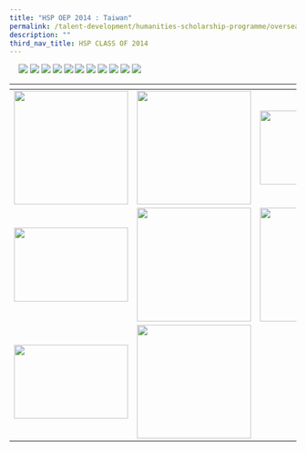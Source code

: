 ```yaml
---
title: "HSP OEP 2014 : Taiwan"
permalink: /talent-development/humanities-scholarship-programme/overseasexposure-education-gallery/2014-2/
description: ""
third_nav_title: HSP CLASS OF 2014
---
```

![]()
![]()
![]()
![]()
![](/images/2014-Taiwan%205.jpeg)
![](/images/2014-Taiwan%206.jpeg)
![](/images/2014-Taiwan%207.jpeg)
![](/images/2014-Taiwan%208.jpeg)
![](/images/2014-Taiwan%209.jpeg)
![](/images/2014-Taiwan%2010.jpeg)
![](/images/2014-Taiwan%2011.jpeg)
![](/images/2014-Taiwan%2012.jpeg)
![](/images/2014-Taiwan%2013.jpeg)
![](/images/2014-Taiwan%2014.jpeg)
![](/images/2014-Taiwan%2015.jpeg)
<table>
<thead>
  <tr>
    <th style="width:200px"></th>
    <th style="width:200px"></th>
    <th style="width:200px"></th>
		<th style="width:200px"></th>
  </tr>
</thead>
<tbody>
  <tr>
    <td style ="text-align:center"><a href="/images/2014-Taiwan%201.jpeg"> <img src="/images/2014-Taiwan%201.jpeg" style="width:200px"></a></td>
    <td style ="text-align:center"><a href="/images/2014-Taiwan%202.jpeg"> <img src="/images/2014-Taiwan%202.jpeg" style="width:200px"></a></td>
    <td style ="text-align:center"><a href="/images/2014-Taiwan%203.jpeg"> <img src="/images/2014-Taiwan%203.jpeg" style="width:200px; height: 130px"></a></td>
    <td style ="text-align:center"><a href="/images/2014-Taiwan%204.jpeg"> <img src="/images/2014-Taiwan%204.jpeg" style="width:200px"></a></td>
  </tr>
   <tr>
    <td style ="text-align:center"><a href="/images/2015-batam%205.jpeg"> <img src="/images/2015-batam%205.jpeg" style="width:200px; height: 130px"></a></td>
    <td style ="text-align:center"><a href="/images/2015-batam%206.jpeg"> <img src="/images/2015-batam%206.jpeg" style="width:200px"></a></td>
    <td style ="text-align:center"><a href="/images/2015-batam%207.jpeg"> <img src="/images/2015-batam%207.jpeg" style="width:200px"></a></td>
    <td style ="text-align:center"><a href="/images/2015-batam%208.jpeg"> <img src="/images/2015-batam%208.jpeg" style="width:200px"></a></td>
  </tr>
	<tr>
    <td style ="text-align:center"><a href="/images/2015-batam%209.jpeg"> <img src="/images/2015-batam%209.jpeg" style="width:200px; height: 130px"></a></td>
    <td style ="text-align:center"><a href="/images/2015-batam%2010.jpeg"> <img src="/images/2015-batam%2010.jpeg" style="width:200px"></a></td>
	</tr>
</tbody>
</table>